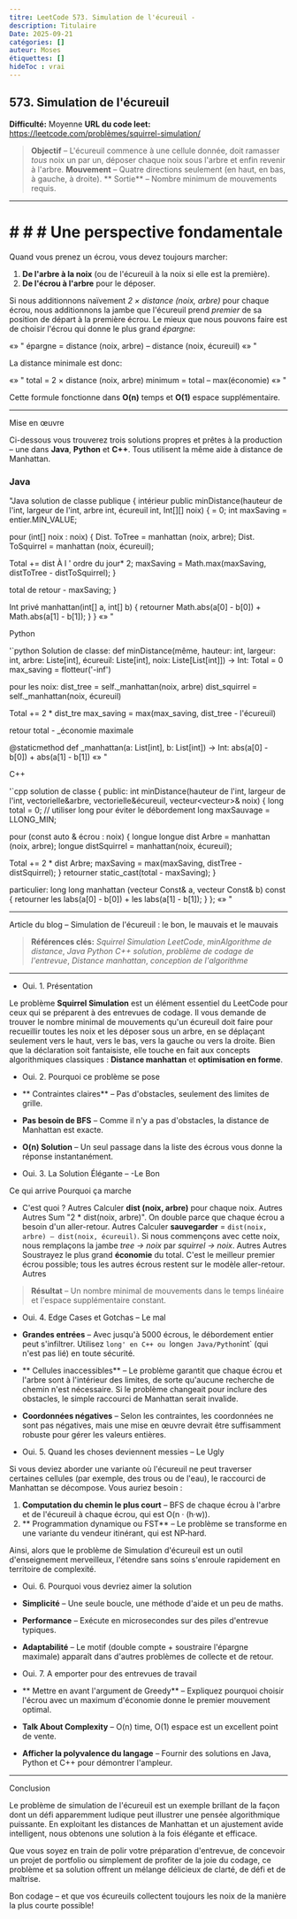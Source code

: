 ```yaml
---
titre: LeetCode 573. Simulation de l'écureuil -
description: Titulaire
Date: 2025-09-21
catégories: []
auteur: Moses
étiquettes: []
hideToc : vrai
---
```

## 573. Simulation de l'écureuil
**Difficulté:** Moyenne
**URL du code leet:** <https://leetcode.com/problèmes/squirrel-simulation/>

> **Objectif** – L'écureuil commence à une cellule donnée, doit ramasser *tous* noix un par un, déposer chaque noix sous l'arbre et enfin revenir à l'arbre.
> **Mouvement** – Quatre directions seulement (en haut, en bas, à gauche, à droite).
> ** Sortie** – Nombre minimum de mouvements requis.

---

# # # # Une perspective fondamentale

Quand vous prenez un écrou, vous devez toujours marcher:

1. **De l'arbre à la noix** (ou de l'écureuil à la noix si elle est la première).
2. **De l'écrou à l'arbre** pour le déposer.

Si nous additionnons naïvement *2 × distance (noix, arbre)* pour chaque écrou, nous additionnons la jambe que l'écureuil prend *premier* de sa position de départ à la première écrou.
Le mieux que nous pouvons faire est de choisir l'écrou qui donne le plus grand *épargne*:

«» "
épargne = distance (noix, arbre) – distance (noix, écureuil)
«» "

La distance minimale est donc:

«» "
total = 2 × distance (noix, arbre)
minimum = total – max(économie)
«» "

Cette formule fonctionne dans **O(n)** temps et **O(1)** espace supplémentaire.

---

Mise en œuvre

Ci-dessous vous trouverez trois solutions propres et prêtes à la production – une dans **Java**, **Python** et **C++**.
Tous utilisent la même aide à distance de Manhattan.

### Java

"Java
solution de classe publique {
intérieur public minDistance(hauteur de l'int, largeur de l'int,
arbre int, écureuil int,
Int[][] noix) {
= 0;
int maxSaving = entier.MIN_VALUE;

pour (int[] noix : noix) {
Dist. ToTree = manhattan (noix, arbre);
Dist. ToSquirrel = manhattan (noix, écureuil);

Total += dist À l ' ordre du jour* 2;
maxSaving = Math.max(maxSaving, distToTree - distToSquirrel);
}

total de retour - maxSaving;
}

Int privé manhattan(int[] a, int[] b) {
retourner Math.abs(a[0] - b[0]) + Math.abs(a[1] - b[1]);
}
}
«» "

Python

'`python
Solution de classe:
def minDistance(même, hauteur: int, largeur: int,
arbre: Liste[int], écureuil: Liste[int],
noix: Liste[List[int]]) -> Int:
Total = 0
max_saving = flotteur('-inf')

pour les noix:
dist_tree = self._manhattan(noix, arbre)
dist_squirrel = self._manhattan(noix, écureuil)

Total += 2 * dist_tre
max_saving = max(max_saving, dist_tree - l'écureuil)

retour total - _économie maximale

@staticmethod
def _manhattan(a: List[int], b: List[int]) -> Int:
abs(a[0] - b[0]) + abs(a[1] - b[1])
«» "

C++

'`cpp
solution de classe {
public:
int minDistance(hauteur de l'int, largeur de l'int,
vectorielle<int>&arbre, vectorielle<int>&écureuil,
vecteur<vecteur<int>>& noix) {
long total = 0; // utiliser long pour éviter le débordement
long maxSauvage = LLONG_MIN;

pour (const auto & écrou : noix) {
longue longue dist Arbre = manhattan (noix, arbre);
longue distSquirrel = manhattan(noix, écureuil);

Total += 2 * dist Arbre;
maxSaving = max(maxSaving, distTree - distSquirrel);
}
retourner static_cast<int>(total - maxSaving);
}

particulier:
long long manhattan (vecteur Const<int>& a, vecteur Const<int>& b) const {
retourner les labs(a[0] - b[0]) + les labs(a[1] - b[1]);
}
};
«» "

---

Article du blog – Simulation de l'écureuil : le bon, le mauvais et le mauvais

> **Références clés:** *Squirrel Simulation LeetCode*, *minAlgorithme de distance*, *Java Python C++ solution*, *problème de codage de l'entrevue*, *Distance manhattan*, *conception de l'algorithme*

---

- Oui. 1. Présentation

Le problème **Squirrel Simulation** est un élément essentiel du LeetCode pour ceux qui se préparent à des entrevues de codage. Il vous demande de trouver le nombre minimal de mouvements qu'un écureuil doit faire pour recueillir toutes les noix et les déposer sous un arbre, en se déplaçant seulement vers le haut, vers le bas, vers la gauche ou vers la droite. Bien que la déclaration soit fantaisiste, elle touche en fait aux concepts algorithmiques classiques : **Distance manhattan** et **optimisation en forme**.

- Oui. 2. Pourquoi ce problème se pose

- ** Contraintes claires** – Pas d'obstacles, seulement des limites de grille.
- **Pas besoin de BFS** – Comme il n'y a pas d'obstacles, la distance de Manhattan est exacte.
- **O(n) Solution** – Un seul passage dans la liste des écrous vous donne la réponse instantanément.

- Oui. 3. La Solution Élégante – -Le Bon

Ce qui arrive Pourquoi ça marche
- C'est quoi ?
Autres Calculer **dist (noix, arbre)** pour chaque noix. Autres
Autres Sum "2 * dist(noix, arbre)". On double parce que chaque écrou a besoin d'un aller-retour. Autres
Calculer **sauvegarder** = `dist(noix, arbre) – dist(noix, écureuil)`. Si nous commençons avec cette noix, nous remplaçons la jambe *tree → noix* par *squirrel → noix*. Autres
Autres Soustrayez le plus grand **économie** du total. C'est le meilleur premier écrou possible; tous les autres écrous restent sur le modèle aller-retour. Autres

> **Résultat** – Un nombre minimal de mouvements dans le temps linéaire et l'espace supplémentaire constant.

- Oui. 4. Edge Cases et Gotchas – Le mal

- **Grandes entrées** – Avec jusqu'à 5000 écrous, le débordement entier peut s'infiltrer. Utilisez `long' en C++ ou `long` en Java/Python `int` (qui n'est pas lié) en toute sécurité.
- ** Cellules inaccessibles** – Le problème garantit que chaque écrou et l'arbre sont à l'intérieur des limites, de sorte qu'aucune recherche de chemin n'est nécessaire. Si le problème changeait pour inclure des obstacles, le simple raccourci de Manhattan serait invalide.
- **Coordonnées négatives** – Selon les contraintes, les coordonnées ne sont pas négatives, mais une mise en œuvre devrait être suffisamment robuste pour gérer les valeurs entières.

- Oui. 5. Quand les choses deviennent messies – Le Ugly

Si vous deviez aborder une variante où l'écureuil ne peut traverser certaines cellules (par exemple, des trous ou de l'eau), le raccourci de Manhattan se décompose. Vous auriez besoin :

1. **Computation du chemin le plus court** – BFS de chaque écrou à l'arbre et de l'écureuil à chaque écrou, qui est O(n · (h·w)).
2. ** Programmation dynamique ou FST** – Le problème se transforme en une variante du vendeur itinérant, qui est NP‐hard.

Ainsi, alors que le problème de Simulation d'écureuil est un outil d'enseignement merveilleux, l'étendre sans soins s'enroule rapidement en territoire de complexité.

- Oui. 6. Pourquoi vous devriez aimer la solution

- **Simplicité** – Une seule boucle, une méthode d'aide et un peu de maths.
- **Performance** – Exécute en microsecondes sur des piles d'entrevue typiques.
- **Adaptabilité** – Le motif (double compte + soustraire l'épargne maximale) apparaît dans d'autres problèmes de collecte et de retour.

- Oui. 7. A emporter pour des entrevues de travail

- ** Mettre en avant l'argument de Greedy** – Expliquez pourquoi choisir l'écrou avec un maximum d'économie donne le premier mouvement optimal.
- **Talk About Complexity** – O(n) time, O(1) espace est un excellent point de vente.
- **Afficher la polyvalence du langage** – Fournir des solutions en Java, Python et C++ pour démontrer l'ampleur.

---

Conclusion

Le problème de simulation de l'écureuil est un exemple brillant de la façon dont un défi apparemment ludique peut illustrer une pensée algorithmique puissante. En exploitant les distances de Manhattan et un ajustement avide intelligent, nous obtenons une solution à la fois élégante et efficace.

Que vous soyez en train de polir votre préparation d'entrevue, de concevoir un projet de portfolio ou simplement de profiter de la joie du codage, ce problème et sa solution offrent un mélange délicieux de clarté, de défi et de maîtrise.

Bon codage – et que vos écureuils collectent toujours les noix de la manière la plus courte possible!